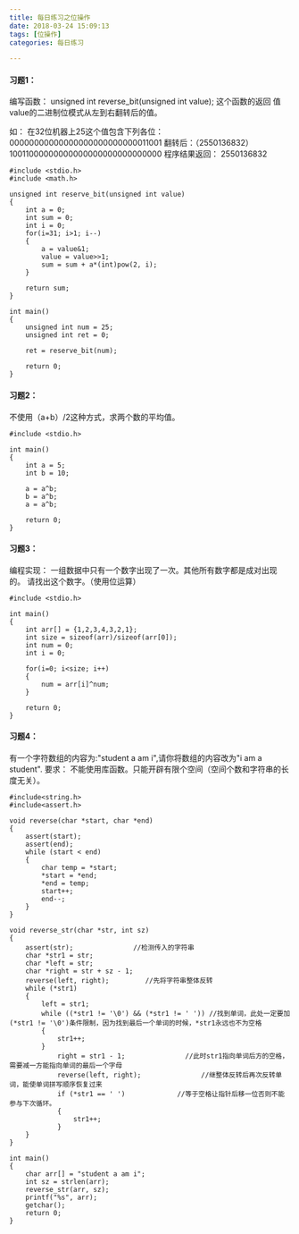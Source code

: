 ```yaml
---
title: 每日练习之位操作
date: 2018-03-24 15:09:13
tags: [位操作]
categories: 每日练习

---
```


#### 习题1：

编写函数：
unsigned int reverse_bit(unsigned int value);
这个函数的返回 值value的二进制位模式从左到右翻转后的值。

如：
在32位机器上25这个值包含下列各位：
00000000000000000000000000011001
翻转后：（2550136832）
10011000000000000000000000000000
程序结果返回：
2550136832

```
#include <stdio.h>
#include <math.h>

unsigned int reserve_bit(unsigned int value)
{
	int a = 0;
	int sum = 0;
	int i = 0;
	for(i=31; i>1; i--)
	{
		a = value&1;
		value = value>>1;
		sum = sum + a*(int)pow(2, i);
	}

	return sum;
}

int main()
{
	unsigned int num = 25;
	unsigned int ret = 0;

	ret = reserve_bit(num);

	return 0;
}

```

#### 习题2：

不使用（a+b）/2这种方式，求两个数的平均值。

```
#include <stdio.h>

int main()
{
	int a = 5;
	int b = 10;

	a = a^b;
	b = a^b;
	a = a^b;

	return 0;
}

```

#### 习题3：

编程实现：
一组数据中只有一个数字出现了一次。其他所有数字都是成对出现的。
请找出这个数字。（使用位运算）

```
#include <stdio.h>

int main()
{
	int arr[] = {1,2,3,4,3,2,1};
	int size = sizeof(arr)/sizeof(arr[0]);
	int num = 0;
	int i = 0;

	for(i=0; i<size; i++)
	{
		num = arr[i]^num;
	}

	return 0;
}
```

#### 习题4：

有一个字符数组的内容为:"student a am i",请你将数组的内容改为"i am a student".
要求：
不能使用库函数。只能开辟有限个空间（空间个数和字符串的长度无关）。

```
#include<string.h>  
#include<assert.h>  

void reverse(char *start, char *end)  
{  
    assert(start);  
    assert(end);  
    while (start < end)  
    {  
        char temp = *start;  
        *start = *end;  
        *end = temp;  
        start++;  
        end--;  
    }  
}  
  
void reverse_str(char *str, int sz)  
{  
    assert(str);               //检测传入的字符串  
    char *str1 = str;  
    char *left = str;  
    char *right = str + sz - 1;  
    reverse(left, right);         //先将字符串整体反转  
    while (*str1)  
    {  
        left = str1;  
        while ((*str1 != '\0') && (*str1 != ' ')) //找到单词，此处一定要加(*str1 != '\0')条件限制，因为找到最后一个单词的时候，*str1永远也不为空格  
        {  
            str1++;  
        }  
            right = str1 - 1;               //此时str1指向单词后方的空格，需要减一方能指向单词的最后一个字母  
            reverse(left, right);               //继整体反转后再次反转单词，能使单词拼写顺序恢复过来  
            if (*str1 == ' ')             //等于空格让指针后移一位否则不能参与下次循环。  
            {  
                str1++;  
            }  
    }  
}  
  
int main()  
{  
    char arr[] = "student a am i";  
    int sz = strlen(arr);  
    reverse_str(arr, sz);  
    printf("%s", arr);  
    getchar();  
    return 0;  
}
```


